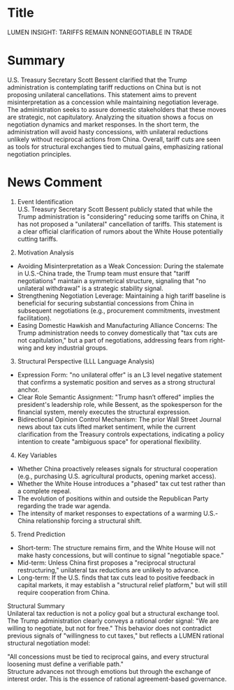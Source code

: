 # Title
LUMEN INSIGHT: TARIFFS REMAIN NONNEGOTIABLE IN TRADE

# Summary
U.S. Treasury Secretary Scott Bessent clarified that the Trump administration is contemplating tariff reductions on China but is not proposing unilateral cancellations. This statement aims to prevent misinterpretation as a concession while maintaining negotiation leverage. The administration seeks to assure domestic stakeholders that these moves are strategic, not capitulatory. Analyzing the situation shows a focus on negotiation dynamics and market responses. In the short term, the administration will avoid hasty concessions, with unilateral reductions unlikely without reciprocal actions from China. Overall, tariff cuts are seen as tools for structural exchanges tied to mutual gains, emphasizing rational negotiation principles.

# News Comment
1. Event Identification  
U.S. Treasury Secretary Scott Bessent publicly stated that while the Trump administration is "considering" reducing some tariffs on China, it has not proposed a "unilateral" cancellation of tariffs. This statement is a clear official clarification of rumors about the White House potentially cutting tariffs.

2. Motivation Analysis  
- Avoiding Misinterpretation as a Weak Concession: During the stalemate in U.S.-China trade, the Trump team must ensure that "tariff negotiations" maintain a symmetrical structure, signaling that "no unilateral withdrawal" is a strategic stability signal.  
- Strengthening Negotiation Leverage: Maintaining a high tariff baseline is beneficial for securing substantial concessions from China in subsequent negotiations (e.g., procurement commitments, investment facilitation).  
- Easing Domestic Hawkish and Manufacturing Alliance Concerns: The Trump administration needs to convey domestically that "tax cuts are not capitulation," but a part of negotiations, addressing fears from right-wing and key industrial groups.

3. Structural Perspective (LLL Language Analysis)  
- Expression Form: "no unilateral offer" is an L3 level negative statement that confirms a systematic position and serves as a strong structural anchor.  
- Clear Role Semantic Assignment: "Trump hasn’t offered" implies the president's leadership role, while Bessent, as the spokesperson for the financial system, merely executes the structural expression.  
- Bidirectional Opinion Control Mechanism: The prior Wall Street Journal news about tax cuts lifted market sentiment, while the current clarification from the Treasury controls expectations, indicating a policy intention to create "ambiguous space" for operational flexibility.

4. Key Variables  
- Whether China proactively releases signals for structural cooperation (e.g., purchasing U.S. agricultural products, opening market access).  
- Whether the White House introduces a "phased" tax cut test rather than a complete repeal.  
- The evolution of positions within and outside the Republican Party regarding the trade war agenda.  
- The intensity of market responses to expectations of a warming U.S.-China relationship forcing a structural shift.

5. Trend Prediction  
- Short-term: The structure remains firm, and the White House will not make hasty concessions, but will continue to signal "negotiable space."  
- Mid-term: Unless China first proposes a "reciprocal structural restructuring," unilateral tax reductions are unlikely to advance.  
- Long-term: If the U.S. finds that tax cuts lead to positive feedback in capital markets, it may establish a "structural relief platform," but will still require cooperation from China.

Structural Summary  
Unilateral tax reduction is not a policy goal but a structural exchange tool. The Trump administration clearly conveys a rational order signal: "We are willing to negotiate, but not for free." This behavior does not contradict previous signals of "willingness to cut taxes," but reflects a LUMEN rational structural negotiation model:  

"All concessions must be tied to reciprocal gains, and every structural loosening must define a verifiable path."  
Structure advances not through emotions but through the exchange of interest order. This is the essence of rational agreement-based governance.
